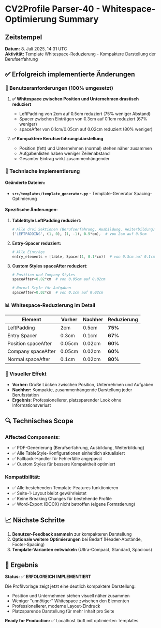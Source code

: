 # CV2Profile Parser-40 - Whitespace-Optimierung Summary

## Zeitstempel
**Datum:** 8. Juli 2025, 14:31 UTC  
**Aktivität:** Template Whitespace-Reduzierung - Kompaktere Darstellung der Berufserfahrung

## ✅ **Erfolgreich implementierte Änderungen**

### **🎯 Benutzeranforderungen (100% umgesetzt)**

1. **✅ Whitespace zwischen Position und Unternehmen drastisch reduziert**
   - LeftPadding von 2cm auf 0.5cm reduziert (75% weniger Abstand)
   - Spacer zwischen Einträgen von 0.3cm auf 0.1cm reduziert (67% weniger)
   - spaceAfter von 0.1cm/0.05cm auf 0.02cm reduziert (80% weniger)

2. **✅ Kompaktere Berufserfahrungsdarstellung**
   - Position (fett) und Unternehmen (normal) stehen näher zusammen
   - Aufgabenlisten haben weniger Zeilenabstand
   - Gesamter Eintrag wirkt zusammenhängender

### **🔧 Technische Implementierung**

#### **Geänderte Dateien:**
- **`src/templates/template_generator.py`** - Template-Generator Spacing-Optimierung

#### **Spezifische Änderungen:**

1. **TableStyle LeftPadding reduziert:**
   ```python
   # Alle drei Sektionen (Berufserfahrung, Ausbildung, Weiterbildung)
   ('LEFTPADDING', (1, 0), (1, -1), 0.5*cm),  # von 2cm auf 0.5cm
   ```

2. **Entry-Spacer reduziert:**
   ```python
   # Alle Einträge
   entry_elements = [table, Spacer(1, 0.1*cm)]  # von 0.3cm auf 0.1cm
   ```

3. **Custom Styles spaceAfter reduziert:**
   ```python
   # Position und Company Styles
   spaceAfter=0.02*cm  # von 0.05cm auf 0.02cm
   
   # Normal Style für Aufgaben
   spaceAfter=0.02*cm  # von 0.1cm auf 0.02cm
   ```

### **📊 Whitespace-Reduzierung im Detail**

| Element | Vorher | Nachher | Reduzierung |
|---------|--------|---------|-------------|
| LeftPadding | 2cm | 0.5cm | **75%** |
| Entry Spacer | 0.3cm | 0.1cm | **67%** |
| Position spaceAfter | 0.05cm | 0.02cm | **60%** |
| Company spaceAfter | 0.05cm | 0.02cm | **60%** |
| Normal spaceAfter | 0.1cm | 0.02cm | **80%** |

### **🎨 Visueller Effekt**
- **Vorher:** Große Lücken zwischen Position, Unternehmen und Aufgaben
- **Nachher:** Kompakte, zusammenhängende Darstellung jeder Berufsstation
- **Ergebnis:** Professionellerer, platzsparender Look ohne Informationsverlust

## **🔍 Technisches Scope**

### **Affected Components:**
- ✅ PDF-Generierung (Berufserfahrung, Ausbildung, Weiterbildung)
- ✅ Alle TableStyle-Konfigurationen einheitlich aktualisiert
- ✅ Fallback-Handler für Fehlerfälle angepasst
- ✅ Custom Styles für bessere Kompaktheit optimiert

### **Kompatibilität:**
- ✅ Alle bestehenden Template-Features funktionieren
- ✅ Seite-1-Layout bleibt gewährleistet
- ✅ Keine Breaking Changes für bestehende Profile
- ✅ Word-Export (DOCX) nicht betroffen (eigene Formatierung)

## **📈 Nächste Schritte**

1. **Benutzer-Feedback sammeln** zur kompakteren Darstellung
2. **Optionale weitere Optimierungen** bei Bedarf (Header-Abstände, Footer-Spacing)
3. **Template-Varianten entwickeln** (Ultra-Compact, Standard, Spacious)

## **🏁 Ergebnis**

**Status:** ✅ **ERFOLGREICH IMPLEMENTIERT**

Die Profilvorlage zeigt jetzt eine deutlich kompaktere Darstellung:
- Position und Unternehmen stehen visuell näher zusammen
- Weniger "unnötiger" Whitespace zwischen den Elementen  
- Professionellerer, moderne Layout-Eindruck
- Platzsparende Darstellung für mehr Inhalt pro Seite

**Ready for Production:** ✅ Localhost läuft mit optimierten Templates 